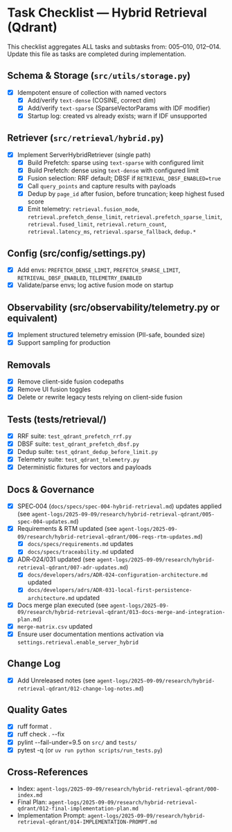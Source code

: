 # Task Checklist — Hybrid Retrieval (Qdrant)

This checklist aggregates ALL tasks and subtasks from: 005–010, 012–014.
Update this file as tasks are completed during implementation.

## Schema & Storage (`src/utils/storage.py`)

- [x] Idempotent ensure of collection with named vectors
  - [x] Add/verify `text-dense` (COSINE, correct dim)
  - [x] Add/verify `text-sparse` (SparseVectorParams with IDF modifier)
  - [x] Startup log: created vs already exists; warn if IDF unsupported

## Retriever (`src/retrieval/hybrid.py`)

- [x] Implement ServerHybridRetriever (single path)
  - [x] Build Prefetch: sparse using `text-sparse` with configured limit
  - [x] Build Prefetch: dense using `text-dense` with configured limit
  - [x] Fusion selection: RRF default; DBSF if `RETRIEVAL_DBSF_ENABLED=true`
  - [x] Call `query_points` and capture results with payloads
  - [x] Dedup by `page_id` after fusion, before truncation; keep highest fused score
  - [x] Emit telemetry: `retrieval.fusion_mode`, `retrieval.prefetch_dense_limit`, `retrieval.prefetch_sparse_limit`, `retrieval.fused_limit`, `retrieval.return_count`, `retrieval.latency_ms`, `retrieval.sparse_fallback`, `dedup.*`

## Config (src/config/settings.py)

- [x] Add envs: `PREFETCH_DENSE_LIMIT`, `PREFETCH_SPARSE_LIMIT`, `RETRIEVAL_DBSF_ENABLED`, `TELEMETRY_ENABLED`
- [x] Validate/parse envs; log active fusion mode on startup

## Observability (src/observability/telemetry.py or equivalent)

- [x] Implement structured telemetry emission (PII-safe, bounded size)
- [x] Support sampling for production

## Removals

- [x] Remove client-side fusion codepaths
- [x] Remove UI fusion toggles
- [x] Delete or rewrite legacy tests relying on client-side fusion

## Tests (tests/retrieval/)

- [x] RRF suite: `test_qdrant_prefetch_rrf.py`
- [x] DBSF suite: `test_qdrant_prefetch_dbsf.py`
- [x] Dedup suite: `test_qdrant_dedup_before_limit.py`
- [x] Telemetry suite: `test_qdrant_telemetry.py`
- [x] Deterministic fixtures for vectors and payloads

## Docs & Governance

- [x] SPEC‑004 (`docs/specs/spec-004-hybrid-retrieval.md`) updates applied (see `agent-logs/2025-09-09/research/hybrid-retrieval-qdrant/005-spec-004-updates.md`)
- [x] Requirements & RTM updated (see `agent-logs/2025-09-09/research/hybrid-retrieval-qdrant/006-reqs-rtm-updates.md`)
  - [x] `docs/specs/requirements.md` updates
  - [x] `docs/specs/traceability.md` updated
- [x] ADR‑024/031 updated (see `agent-logs/2025-09-09/research/hybrid-retrieval-qdrant/007-adr-updates.md`)
  - [x] `docs/developers/adrs/ADR-024-configuration-architecture.md` updated
  - [x] `docs/developers/adrs/ADR-031-local-first-persistence-architecture.md` updated
- [x] Docs merge plan executed (see `agent-logs/2025-09-09/research/hybrid-retrieval-qdrant/013-docs-merge-and-integration-plan.md`)
- [x] `merge-matrix.csv` updated
- [x] Ensure user documentation mentions activation via `settings.retrieval.enable_server_hybrid`

## Change Log

- [x] Add Unreleased notes (see `agent-logs/2025-09-09/research/hybrid-retrieval-qdrant/012-change-log-notes.md`)

## Quality Gates

- [x] ruff format .
- [x] ruff check . --fix
- [x] pylint --fail-under=9.5 on `src/` and `tests/`
- [x] pytest -q (or `uv run python scripts/run_tests.py`)

## Cross-References

- Index: `agent-logs/2025-09-09/research/hybrid-retrieval-qdrant/000-index.md`
- Final Plan: `agent-logs/2025-09-09/research/hybrid-retrieval-qdrant/012-final-implementation-plan.md`
- Implementation Prompt: `agent-logs/2025-09-09/research/hybrid-retrieval-qdrant/014-IMPLEMENTATION-PROMPT.md`
